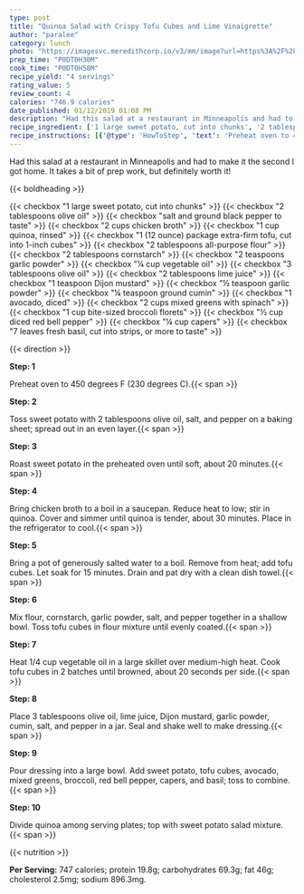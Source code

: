 ```yaml
---
type: post
title: "Quinoa Salad with Crispy Tofu Cubes and Lime Vinaigrette"
author: "paralee"
category: lunch
photo: "https://imagesvc.meredithcorp.io/v3/mm/image?url=https%3A%2F%2Fimages.media-allrecipes.com%2Fuserphotos%2F8575839.jpg"
prep_time: "P0DT0H30M"
cook_time: "P0DT0H58M"
recipe_yield: "4 servings"
rating_value: 5
review_count: 4
calories: "746.9 calories"
date_published: 01/12/2019 01:08 PM
description: "Had this salad at a restaurant in Minneapolis and had to make it the second I got home. It takes a bit of prep work, but definitely worth it!"
recipe_ingredient: ['1 large sweet potato, cut into chunks', '2 tablespoons olive oil', 'salt and ground black pepper to taste', '2 cups chicken broth', '1 cup quinoa, rinsed', '1 (12 ounce) package extra-firm tofu, cut into 1-inch cubes', '2 tablespoons all-purpose flour', '2 tablespoons cornstarch', '2 teaspoons garlic powder', '¼ cup vegetable oil', '3 tablespoons olive oil', '2 tablespoons lime juice', '1 teaspoon Dijon mustard', '½ teaspoon garlic powder', '¼ teaspoon ground cumin', '1 avocado, diced', '2 cups mixed greens with spinach', '1 cup bite-sized broccoli florets', '½ cup diced red bell pepper', '¼ cup capers', '7 leaves fresh basil, cut into strips, or more to taste']
recipe_instructions: [{'@type': 'HowToStep', 'text': 'Preheat oven to 450 degrees F (230 degrees C).\n'}, {'@type': 'HowToStep', 'text': 'Toss sweet potato with 2 tablespoons olive oil, salt, and pepper on a baking sheet; spread out in an even layer.\n'}, {'@type': 'HowToStep', 'text': 'Roast sweet potato in the preheated oven until soft, about 20 minutes.\n'}, {'@type': 'HowToStep', 'text': 'Bring chicken broth to a boil in a saucepan. Reduce heat to low; stir in quinoa. Cover and simmer until quinoa is tender, about 30 minutes. Place in the refrigerator to cool.\n'}, {'@type': 'HowToStep', 'text': 'Bring a pot of generously salted water to a boil. Remove from heat; add tofu cubes. Let soak for 15 minutes. Drain and pat dry with a clean dish towel.\n'}, {'@type': 'HowToStep', 'text': 'Mix flour, cornstarch, garlic powder, salt, and pepper together in a shallow bowl. Toss tofu cubes in flour mixture until evenly coated.\n'}, {'@type': 'HowToStep', 'text': 'Heat 1/4 cup vegetable oil in a large skillet over medium-high heat. Cook tofu cubes in 2 batches until browned, about 20 seconds per side.\n'}, {'@type': 'HowToStep', 'text': 'Place 3 tablespoons olive oil, lime juice, Dijon mustard, garlic powder, cumin, salt, and pepper in a jar. Seal and shake well to make dressing.\n'}, {'@type': 'HowToStep', 'text': 'Pour dressing into a large bowl. Add sweet potato, tofu cubes, avocado, mixed greens, broccoli, red bell pepper, capers, and basil; toss to combine.\n'}, {'@type': 'HowToStep', 'text': 'Divide quinoa among serving plates; top with sweet potato salad mixture.\n'}]
---
```


Had this salad at a restaurant in Minneapolis and had to make it the second I got home. It takes a bit of prep work, but definitely worth it! 

{{< boldheading >}}

{{< checkbox "1 large sweet potato, cut into chunks" >}}
{{< checkbox "2 tablespoons olive oil" >}}
{{< checkbox "salt and ground black pepper to taste" >}}
{{< checkbox "2 cups chicken broth" >}}
{{< checkbox "1 cup quinoa, rinsed" >}}
{{< checkbox "1 (12 ounce) package extra-firm tofu, cut into 1-inch cubes" >}}
{{< checkbox "2 tablespoons all-purpose flour" >}}
{{< checkbox "2 tablespoons cornstarch" >}}
{{< checkbox "2 teaspoons garlic powder" >}}
{{< checkbox "¼ cup vegetable oil" >}}
{{< checkbox "3 tablespoons olive oil" >}}
{{< checkbox "2 tablespoons lime juice" >}}
{{< checkbox "1 teaspoon Dijon mustard" >}}
{{< checkbox "½ teaspoon garlic powder" >}}
{{< checkbox "¼ teaspoon ground cumin" >}}
{{< checkbox "1  avocado, diced" >}}
{{< checkbox "2 cups mixed greens with spinach" >}}
{{< checkbox "1 cup bite-sized broccoli florets" >}}
{{< checkbox "½ cup diced red bell pepper" >}}
{{< checkbox "¼ cup capers" >}}
{{< checkbox "7 leaves fresh basil, cut into strips, or more to taste" >}}


{{< direction >}}

**Step: 1**

Preheat oven to 450 degrees F (230 degrees C).{{< span >}}

**Step: 2**

Toss sweet potato with 2 tablespoons olive oil, salt, and pepper on a baking sheet; spread out in an even layer.{{< span >}}

**Step: 3**

Roast sweet potato in the preheated oven until soft, about 20 minutes.{{< span >}}

**Step: 4**

Bring chicken broth to a boil in a saucepan. Reduce heat to low; stir in quinoa. Cover and simmer until quinoa is tender, about 30 minutes. Place in the refrigerator to cool.{{< span >}}

**Step: 5**

Bring a pot of generously salted water to a boil. Remove from heat; add tofu cubes. Let soak for 15 minutes. Drain and pat dry with a clean dish towel.{{< span >}}

**Step: 6**

Mix flour, cornstarch, garlic powder, salt, and pepper together in a shallow bowl. Toss tofu cubes in flour mixture until evenly coated.{{< span >}}

**Step: 7**

Heat 1/4 cup vegetable oil in a large skillet over medium-high heat. Cook tofu cubes in 2 batches until browned, about 20 seconds per side.{{< span >}}

**Step: 8**

Place 3 tablespoons olive oil, lime juice, Dijon mustard, garlic powder, cumin, salt, and pepper in a jar. Seal and shake well to make dressing.{{< span >}}

**Step: 9**

Pour dressing into a large bowl. Add sweet potato, tofu cubes, avocado, mixed greens, broccoli, red bell pepper, capers, and basil; toss to combine.{{< span >}}

**Step: 10**

Divide quinoa among serving plates; top with sweet potato salad mixture.{{< span >}}

{{< nutrition >}}

**Per Serving:** 747 calories; protein 19.8g; carbohydrates 69.3g; fat 46g; cholesterol 2.5mg; sodium 896.3mg.